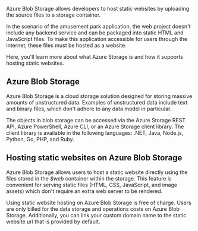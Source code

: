 Azure Blob Storage allows developers to host static websites by uploading the source files to a storage container.

In the scenario of the amusement park application, the web project doesn't include any backend service and can be packaged into static HTML and JavaScript files. To make this application accessible for users through the internet, these files must be hosted as a website.

Here, you'll learn more about what Azure Storage is and how it supports hosting static websites.

## Azure Blob Storage
Azure Blob Storage is a cloud storage solution designed for storing massive amounts of unstructured data. Examples of unstructured data include text and binary files, which don't adhere to any data model in particular.

The objects in blob storage can be accessed via the Azure Storage REST API, Azure PowerShell, Azure CLI, or an Azure Storage client library. The client library is available in the following languages: .NET, Java, Node.js, Python, Go, PHP, and Ruby.

## Hosting static websites on Azure Blob Storage
Azure Blob Storage allows users to host a static website directly using the files stored in the *$web* container within the storage. This feature is convenient for serving static files (HTML, CSS, JavaScript, and image assets) which don't require an extra web server to be rendered.

Using static website hosting on Azure Blob Storage is free of charge. Users are only billed for the data storage and operations costs on Azure Blob Storage. Additionally, you can link your custom domain name to the static website url that is provided by default.
